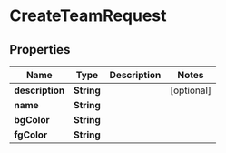 

# CreateTeamRequest


## Properties

| Name | Type | Description | Notes |
|------------ | ------------- | ------------- | -------------|
|**description** | **String** |  |  [optional] |
|**name** | **String** |  |  |
|**bgColor** | **String** |  |  |
|**fgColor** | **String** |  |  |



